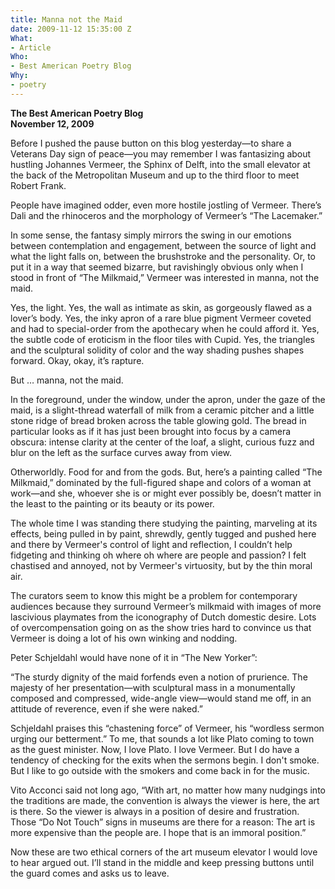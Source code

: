```yaml
---
title: Manna not the Maid
date: 2009-11-12 15:35:00 Z
What:
- Article
Who:
- Best American Poetry Blog
Why:
- poetry
---
```


**The Best American Poetry Blog**  
**November 12, 2009**

Before I pushed the pause button on this blog yesterday—to share a Veterans Day sign of peace—you may remember I was fantasizing about hustling Johannes Vermeer, the Sphinx of Delft, into the small elevator at the back of the Metropolitan Museum and up to the third floor to meet Robert Frank.   

People have imagined odder, even more hostile jostling of Vermeer.  There’s Dali and the rhinoceros and the morphology of Vermeer’s “The Lacemaker.”

In some sense, the fantasy simply mirrors the swing in our emotions between contemplation and engagement, between the source of light and what the light falls on, between the brushstroke and the personality.  Or, to put it in a way that seemed bizarre, but ravishingly obvious only when I stood in front of “The Milkmaid,” Vermeer was interested in manna, not the maid.

Yes, the light.  Yes, the wall as intimate as skin, as gorgeously flawed as a lover’s body.  Yes, the inky apron of a rare blue pigment Vermeer coveted and had to special-order from the apothecary when he could afford it.  Yes, the subtle code of eroticism in the floor tiles with Cupid.  Yes, the triangles and the sculptural solidity of color and the way shading pushes shapes forward.  Okay, okay, it’s rapture. 

But … manna, not the maid.

In the foreground, under the window, under the apron, under the gaze of the maid, is a slight-thread waterfall of milk from a ceramic pitcher and a little stone ridge of bread broken across the table glowing gold.  The bread in particular looks as if it has just been brought into focus by a camera obscura:  intense clarity at the center of the loaf, a slight, curious fuzz and blur on the left as the surface curves away from view.  

Otherworldly.  Food for and from the gods.  But, here’s a painting called “The Milkmaid,” dominated by the full-figured shape and colors of a woman at work—and she, whoever she is or might ever possibly be, doesn’t matter in the least to the painting or its beauty or its power.  

The whole time I was standing there studying the painting, marveling at its effects, being pulled in by paint, shrewdly, gently tugged and pushed here and there by Vermeer's control of light and reflection, I couldn’t help fidgeting and thinking oh where oh where are people and passion?  I felt chastised and annoyed, not by Vermeer's virtuosity, but by the thin moral air. 

The curators seem to know this might be a problem for contemporary audiences because they surround Vermeer’s milkmaid with images of more lascivious playmates from the iconography of Dutch domestic desire.  Lots of overcompensation going on as the show tries hard to convince us that Vermeer is doing a lot of his own winking and nodding.

Peter Schjeldahl would have none of it in “The New Yorker”:  

“The sturdy dignity of the maid forfends even a notion of prurience.  The majesty of her presentation—with sculptural mass in a monumentally composed and compressed, wide-angle view—would stand me off, in an attitude of reverence, even if she were naked.”

Schjeldahl praises this “chastening force” of Vermeer, his “wordless sermon urging our betterment.”  To me, that sounds a lot like Plato coming to town as the guest minister.  Now, I love Plato.  I love Vermeer.  But I do have a tendency of checking for the exits when the sermons begin.  I don't smoke.  But I like to go outside with the smokers and come back in for the music.  

Vito Acconci said not long ago, “With art, no matter how many nudgings into the traditions are made, the convention is always the viewer is here, the art is there.  So the viewer is always in a position of desire and frustration.  Those “Do Not Touch” signs in museums are there for a reason:  The art is more expensive than the people are.  I hope that is an immoral position.”

Now these are two ethical corners of the art museum elevator I would love to hear argued out.  I’ll stand in the middle and keep pressing buttons until the guard comes and asks us to leave.

